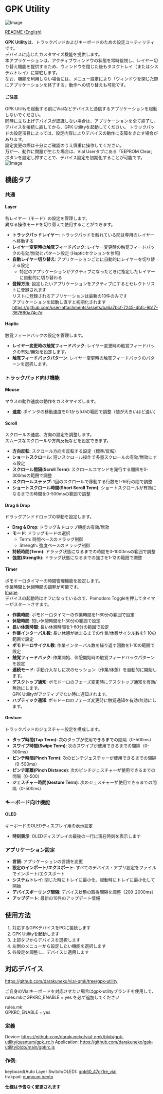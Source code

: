 # GPK Utility
![Image](https://github.com/user-attachments/assets/706d0026-5f85-492e-bf3a-8cf3270cd40f)

[README (English)](./README.md)

**GPK Utility**は、トラックパッドおよびキーボードのための設定ユーティリティです。<br>
デバイスに応じたカスタマイズ機能を提供します。<br>
本アプリケーションは、アクティブウィンドウの状態を常時監視し、レイヤー切り替え機能を提供するため、ウィンドウを閉じた後もタスクトレイ（またはシステムトレイ）に常駐します。<br>
なお、機能を利用しない場合には、メニュー設定により「ウィンドウを閉じた際にアプリケーションを終了する」動作への切り替えも可能です。

#### ご注意
GPK Utilityを起動する前にVialなどデバイスと通信するアプリケーションを起動しないでください。<br>
同時に立ち上げデバイスが認識しない場合は、アプリケーションを全て終了し、デバイスを接続し直してから、GPK Utilityを起動してください。
トラックパッドの設定項目によっては、設定内容によりデバイスの動作に支障をきたす場合があります。<br>
設定変更の際は十分にご確認のうえ慎重に操作してください。<br>
万が一、動作に問題が生じた場合は、Vial Userタブにある「EEPROM Clear」ボタンを設定し押すことで、デバイス設定を初期化することが可能です。<br>
![Image](https://github.com/user-attachments/assets/b9a13791-89b5-4eea-942b-cd967c2d444d)


## 機能タブ

### 共通

#### Layer
各レイヤー（モード）の設定を管理します。<br>異なる操作モードを切り替えて使用することができます。

- **トラックパッドレイヤー**: トラックパッドを触れている間は専用のレイヤーへ移動する
- **レイヤー変更時の触覚フィードバック**: レイヤー変更時の触覚フィードバックの有効/無効とパターン設定 (Hapticセクションを参照)
- **自動レイヤー切り替え**: アプリケーションごとに自動的にレイヤーを切り替える設定
  - 特定のアプリケーションがアクティブになったときに指定したレイヤーに自動的に切り替わる
- **登録方法**: 設定したいアプリケーションをアクティブにするとセレクトリストに登録されます<br>リストに登録されるアプリケーションは最新の10件のみです<br>アプリケーションを起動し直すと初期化されます  
https://github.com/user-attachments/assets/ba6a7bcf-7245-4bfc-9b17-367660a74c7d

#### Haptic
触覚フィードバックの設定を管理します。
- **レイヤー変更時の触覚フィードバック**: レイヤー変更時の触覚フィードバックの有効/無効を設定します。
- **触覚フィードバックパターン**: レイヤー変更時の触覚フィードバックのパターンを選択します。

### トラックパッド向け機能

#### Mouse
マウスの動作速度の動作をカスタマイズします。

- **速度**: ポインタの移動速度を0.1から5.0の範囲で調整（値が大きいほど速い）

#### Scroll
スクロールの速度、方向の設定を調整します。<br>スムーズなスクロールや方向反転などを設定できます。

- **方向反転**: スクロール方向を反転する設定（標準/反転）
- **ショートスクロール**: 短いスクロール操作で多量スクロールの有効/無効にする設定
- **スクロール間隔(Scroll Term)**: スクロールコマンドを発行する間隔を0-300msの範囲で調整
- **スクロールステップ**: 1回のスクロールで移動する行数を1-16行の間で調整
- **ショートスクロール時間(Short Scroll Term)**: ショートスクロールが有効になるまでの時間を0-500msの範囲で調整

#### Drag & Drop
ドラッグアンドドロップの挙動を設定します。

- **Drag & Drop**: ドラッグ＆ドロップ機能の有効/無効
- **モード**: ドラッグモードの選択
  - Term: 時間ベースのドラッグ制御
  - Strength: 強度ベースのドラッグ制御
- **持続時間(Term)**: ドラッグ状態になるまでの時間を0-1000msの範囲で調整
- **強度(Strength)**: ドラッグ状態になるまでの強さを1-12の範囲で調整

#### Timer
ポモドーロタイマーの時間管理機能を設定します。<br>
作業時間と休憩時間の調整が可能です。<br>
[Image](https://github.com/user-attachments/assets/bc964f72-80b5-40a8-9988-5310a1126fa4)<br>
デバイスの起動時はオフになっているので、Pomodoro Toggleを押してタイマーがスタートさせます。<br>

- **作業時間**: ポモドーロタイマーの作業時間を1-60分の範囲で設定
- **休憩時間**: 短い休憩時間を1-30分の範囲で設定
- **長い休憩時間**: 長い休憩時間を1-60分の範囲で設定
- **作業インターバル数**: 長い休憩が始まるまでの作業/休憩サイクル数を1-10の範囲で設定
- **ポモドーロサイクル数**: 作業インターバル数を繰り返す回数を1-10の範囲で設定
- **触覚フィードバック**: 作業開始、休憩開始時の触覚フィードバックパターンを設定
- **連続モード**: 手動介入なしに次のセッション（作業/休憩）を自動的に開始します。
- **デスクトップ通知**: ポモドーロのフェーズ変更時にデスクトップ通知を有効/無効にします。<br>
GPK Utilityがアクティブでない時に通知されます。
- **ハプティック通知**: ポモドーロのフェーズ変更時に触覚通知を有効/無効にします。

#### Gesture
トラックパッドのジェスチャー設定を構成します。
- **タップ時間(Tap Term)**: 次のタップが使用できるまでの間隔（0-500ms）
- **スワイプ時間(Swipe Term)**: 次のスワイプが使用できるまでの間隔（0-500ms）
- **ピンチ時間(Pinch Term)**: 次のピンチジェスチャーが使用できるまでの間隔（0-500ms）
- **ピンチ距離(Pinch Distance)**: 次のピンチジェスチャーが使用できるまでの間隔（0-500）
- **ジェスチャー時間(Gesture Term)**: 次のジェスチャーが使用できるまでの間隔（0-500ms）

### キーボード向け機能

#### OLED
キーボードのOLEDディスプレイ用の表示設定

- **時刻表示**: OLEDディスプレイの最後の一行に現在時刻を表示します

### アプリケーション設定

- **言語**: アプリケーションの言語を変更
- **設定のインポート/エクスポート**: すべてのデバイス・アプリ設定をファイルでインポート/エクスポート
- **システムトレイ**: 閉じた時にトレイに最小化、起動時にトレイに最小化して開始
- **デバイスポーリング間隔**: デバイス状態の取得間隔を調整（200-2000ms）
- **アップデート**: 最新の10件のアップデート情報

## 使用方法

1. 対応するGPKデバイスをPCに接続します
2. GPK Utilityを起動します
3. 上部タブからデバイスを選択します
4. 左側のメニューから設定したい機能を選択します
5. 各設定を調整し、デバイスに適用します

## 対応デバイス
https://github.com/darakuneko/vial-qmk/tree/gpk-utility

ご自身のVialキーボードを対応させたい場合はgpk-utilityブランチを使用して、rules.mkにGPKRC_ENABLE = yes
を必ず追加してください

rules.mk<br>
GPKRC_ENABLE = yes

### 定義
Device: 
https://github.com/darakuneko/vial-qmk/blob/gpk-utility/quantum/gpk_rc.h
Application:
https://github.com/darakuneko/gpk-utility/blob/main/gpkrc.js

### 作例:
keyboard(Auto Layer Switch/OLED): [gpk60_47gr1re_vial](https://github.com/darakuneko/keyboard/tree/main/qmk/gpk60_47gr1re_vial)<br>
trakpad: [numnum bento](https://github.com/darakuneko/keyboard/tree/main/qmk/numnum_bento)

**仕様は予告なく変更されます**